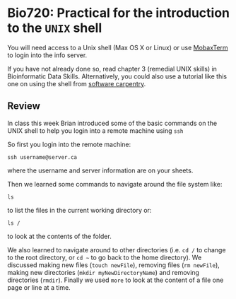 # Bio720: Practical for the introduction to the `UNIX` shell

You will need access to a Unix shell (Max OS X or Linux) or use [MobaxTerm](http://mobaxterm.mobatek.net) to login into the info server.

If you have not already done so, read chapter 3 (remedial UNIX skills) in Bioinformatic Data Skills. Alternatively, you could also use a tutorial like this one on using the shell from [software carpentry](http://swcarpentry.github.io/shell-novice/).

## Review

In class this week Brian introduced some of the basic commands on the UNIX shell to help you login into a remote machine using `ssh`

So first you login into the remote machine:

```{shell}
ssh username@server.ca
```

where the username and server information are on your sheets.

Then we learned some commands to navigate around the file system like:

```{shell}
ls
```

to list the files in the current working directory or:

```{shell}
ls /
```

to look at the contents of the folder.

 We also learned to navigate around to other directories (i.e. `cd /` to change to the root directory, or `cd ~` to go back to the home directory). We discussed making new files (`touch newFile`), removing files (`rm newFile`), making new directories (`mkdir myNewDirectoryName`) and removing directories (`rmdir`). Finally we used `more` to look at the content of a file one page or line at a time.
